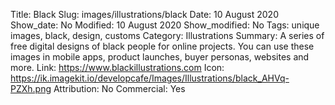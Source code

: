 Title: Black
Slug: images/illustrations/black
Date: 10 August 2020
Show_date: No
Modified: 10 August 2020
Show_modified: No
Tags: unique images, black, design, customs
Category: Illustrations
Summary: A series of free digital designs of black people for online projects. You can use these images in mobile apps, product launches, buyer personas, websites and more.
Link: https://www.blackillustrations.com
Icon: https://ik.imagekit.io/developcafe/Images/Illustrations/black_AHVq-PZXh.png
Attribution: No
Commercial: Yes
